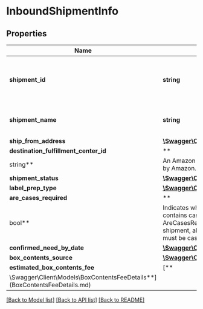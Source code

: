# InboundShipmentInfo

## Properties

Name | Type | Description | Notes
------------ | ------------- | ------------- | -------------
**shipment_id** | **string** | The shipment identifier submitted in the request. | [optional]
**shipment_name** | **string** | The name for the inbound shipment. | [optional]
**ship_from_address** | [**\Swagger\Client\Models\Address**](Address.md) |  |
**destination_fulfillment_center_id** | **
string** | An Amazon fulfillment center identifier created by Amazon. | [optional]
**shipment_status** | [**\Swagger\Client\Models\ShipmentStatus**](ShipmentStatus.md) |  | [optional]
**label_prep_type** | [**\Swagger\Client\Models\LabelPrepType**](LabelPrepType.md) |  | [optional]
**are_cases_required** | **
bool** | Indicates whether or not an inbound shipment contains case-packed boxes. When AreCasesRequired &#x3D; true for an inbound shipment, all items in the inbound shipment must be case packed. |
**confirmed_need_by_date** | [**\Swagger\Client\Models\DateStringType**](DateStringType.md) |  | [optional]
**box_contents_source** | [**\Swagger\Client\Models\BoxContentsSource**](BoxContentsSource.md) |  | [optional]
**estimated_box_contents_fee** | [**
\Swagger\Client\Models\BoxContentsFeeDetails**](BoxContentsFeeDetails.md) |  | [optional]

[[Back to Model list]](../../README.md#documentation-for-models) [[Back to API list]](../../README.md#documentation-for-api-endpoints) [[Back to README]](../../README.md)

